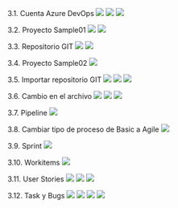 3.1. Cuenta Azure DevOps
![](imagenes/1.png)
![](imagenes/2.png)
![](imagenes/3.png)

3.2. Proyecto Sample01
![](imagenes/4.png)
![](imagenes/5.png)

3.3. Repositorio GIT
![](imagenes/6.png)
![](imagenes/7.png)

3.4. Proyecto Sample02
![](imagenes/8.png)

3.5. Importar repositorio GIT
![](imagenes/9.png)
![](imagenes/10.png)
![](imagenes/11.png)

3.6. Cambio en el archivo
![](imagenes/13.png)
![](imagenes/14.png)
![](imagenes/15.png)

3.7. Pipeline
![](imagenes/18.png)

3.8. Cambiar tipo de proceso de Basic a Agile
![](imagenes/12.png)

3.9. Sprint
![](imagenes/16.png)

3.10. Workitems
![](imagenes/17.png)

3.11. User Stories
![](imagenes/19.png)
![](imagenes/20.png)
![](imagenes/21.png)

3.12. Task y Bugs
![](imagenes/22.png)
![](imagenes/23.png)
![](imagenes/24.png)
![](imagenes/17.png)


